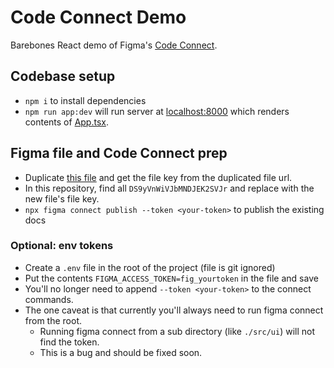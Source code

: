 # Code Connect Demo

Barebones React demo of Figma's [Code Connect](https://github.com/figma/code-connect).

## Codebase setup

- `npm i` to install dependencies
- `npm run app:dev` will run server at [localhost:8000](http://localhost:8000) which renders contents of [App.tsx](src/App.tsx).

## Figma file and Code Connect prep

- Duplicate [this file](https://www.figma.com/community/file/1367910052286562243) and get the file key from the duplicated file url.
- In this repository, find all `DS9yVnWiVJbMNDJEK2SVJr` and replace with the new file's file key.
- `npx figma connect publish --token <your-token>` to publish the existing docs

### Optional: env tokens

- Create a `.env` file in the root of the project (file is git ignored)
- Put the contents `FIGMA_ACCESS_TOKEN=fig_yourtoken` in the file and save
- You'll no longer need to append `--token <your-token>` to the connect commands.
- The one caveat is that currently you'll always need to run figma connect from the root.
  - Running figma connect from a sub directory (like `./src/ui`) will not find the token.
  - This is a bug and should be fixed soon.
